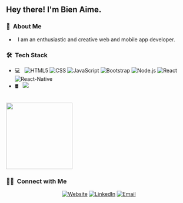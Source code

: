 <h2> Hey there! I'm Bien Aime.</h2>

<h3> 🤔 &nbsp;About Me </h3>

-  &nbsp; I am an enthusiastic and creative web and mobile app developer.

<h3> 🛠 &nbsp;Tech Stack</h3>

- 💻 &nbsp;
  ![HTML5](https://img.shields.io/badge/-HTML5-333333?style=flat&logo=HTML5)
  ![CSS](https://img.shields.io/badge/-CSS-333333?style=flat&logo=CSS3&logoColor=1572B6)
  ![JavaScript](https://img.shields.io/badge/-JavaScript-333333?style=flat&logo=javascript)
  ![Bootstrap](https://img.shields.io/badge/-Bootstrap-333333?style=flat&logo=bootstrap&logoColor=563D7C)
  ![Node.js](https://img.shields.io/badge/-Node.js-333333?style=flat&logo=node.js)
  ![React](https://img.shields.io/badge/-React-333333?style=flat&logo=react)
  ![React-Native](https://img.shields.io/badge/React%20Native-react%20native-green)
- 🛢 &nbsp;
  ![](https://img.shields.io/badge/-MongoDB-333333?style=flat&logo=mongodb)
 
<br/>

<a href="https://github.com/bbaime09">
  <img height="180em" src="https://github-readme-stats.vercel.app/api?username=bbaime98&theme=buefy&show_icons=true" />
</a>

<br/>

<h3> 🤝🏻 &nbsp;Connect with Me </h3>

<p align="center">
<a href="https://bienaime.rw/"><img alt="Website" src="https://img.shields.io/badge/Website-https://bienaime.rw-blue?style=flat-square&logo=google-chrome"></a>
<a href="https://www.linkedin.com/in/bien-aim%C3%A9/"><img alt="LinkedIn" src="https://img.shields.io/badge/LinkedIn-bien%20aimé-blue?style=flat-square&logo=linkedin"></a>
<a href="bybienaime@gmail.com"><img alt="Email" src="https://img.shields.io/badge/Email-bybienaime@gmail.com-blue?style=flat-square&logo=gmail"></a>
</p>
